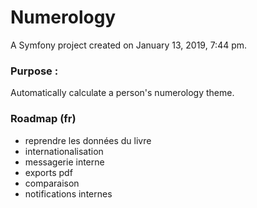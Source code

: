 Numerology
============

A Symfony project created on January 13, 2019, 7:44 pm.

### Purpose :
Automatically calculate a person's numerology theme.

### Roadmap (fr)
- reprendre les données du livre
- internationalisation
- messagerie interne
- exports pdf
- comparaison
- notifications internes